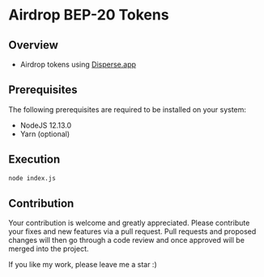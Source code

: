 # Airdrop BEP-20 Tokens

## Overview

- Airdrop tokens using [Disperse.app](https://bscscan.com/address/0xd152f549545093347a162dce210e7293f1452150)

## Prerequisites

The following prerequisites are required to be installed on your system:

- NodeJS 12.13.0
- Yarn (optional)

## Execution

```sh
node index.js
```

## Contribution

Your contribution is welcome and greatly appreciated. Please contribute your fixes and new features via a pull request.
Pull requests and proposed changes will then go through a code review and once approved will be merged into the project.

If you like my work, please leave me a star :)
